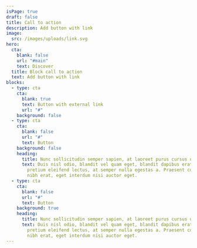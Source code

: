 ```yaml
---
isPage: true
draft: false
title: Call to action
description: Add button with link
image:
  src: /images/uploads/link.svg
hero:
  cta:
    blank: false
    url: "#main"
    text: Discover
  title: Block call to action
  text: Add button with link
blocks:
  - type: cta
    cta:
      blank: true
      text: Button with external link
      url: "#"
    background: false
  - type: cta
    cta:
      blank: false
      url: "#"
      text: Button
    background: false
    heading:
      title: Nunc sollicitudin semper sapien, at laoreet purus cursus ut.
      text: Duis nisl odio, blandit vel quam eget, blandit dapibus erat. Nullam
        pretium eleifend lectus, at semper nulla egestas a. Praesent condimentum
        nibh erat, eget interdum nisi auctor eget.
  - type: cta
    cta:
      blank: false
      url: "#"
      text: Button
    background: true
    heading:
      title: Nunc sollicitudin semper sapien, at laoreet purus cursus ut.
      text: Duis nisl odio, blandit vel quam eget, blandit dapibus erat. Nullam
        pretium eleifend lectus, at semper nulla egestas a. Praesent condimentum
        nibh erat, eget interdum nisi auctor eget.
---
```

